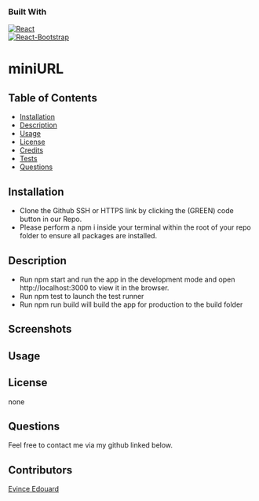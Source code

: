 ### Built With
[![React][reactjs.org]][reactjs-url]  
[![React-Bootstrap][getbootstrap.com]][react-bootstrap-url]  


# miniURL



## Table of Contents
- [Installation](#installation)
- [Description](#description)
- [Usage](#usage)
- [License](#license)
- [Credits](#credits)
- [Tests](#tests)
- [Questions](#questions)

## Installation
- Clone the Github SSH or HTTPS link by clicking the (GREEN) code button in our Repo.
- Please perform a npm i inside your terminal within the root of your repo folder to ensure all packages are installed.

## Description
- Run npm start and run the app in the development mode and open http://localhost:3000 to view it in the browser.
- Run npm test to launch the test runner
- Run npm run build will build the app for production to the build folder



## Screenshots
<!-- add screenshot -->


## Usage

## License

none

## Questions

Feel free to contact me via my github linked below.

## Contributors
[Evince Edouard](https://github.com/EEdouard28)  


[reactjs-url]: https://reactjs.org/
[reactjs.org]: https://img.shields.io/badge/React-20232A?style=for-the-badge&logo=react&logoColor=61DAFB
[react-bootstrap-url]: https://react-bootstrap.github.io/
[getbootstrap.com]: https://img.shields.io/badge/Bootstrap-563D7C?style=for-the-badge&logo=bootstrap&logoColor=white

